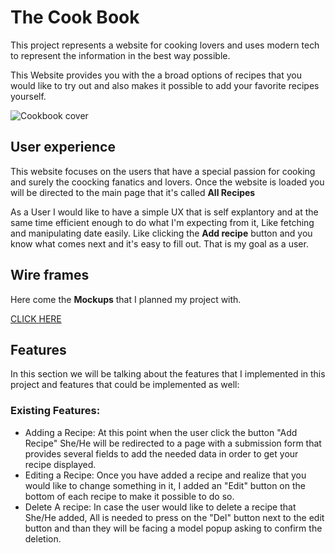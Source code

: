 # The Cook Book

This project represents a website for cooking lovers and uses modern tech to represent the information in the best way possible. 

This Website provides you with the a broad options of recipes that you would like to try out
and also makes it possible to add your favorite recipes yourself. 

![Cookbook cover](https://www.thebalancecareers.com/thmb/_X1aDEUbxj0achcbvM2rOOVJ5Mk=/2022x1483/filters:fill(auto,1)/communityrecipebook-e6417b8aefb2436fbc03861206263c9f.jpg)

## User experience

This website focuses on the users that have a special passion for cooking and surely the coocking fanatics and lovers. Once the website is loaded you will be directed
to the main page that it's called **All Recipes**

As a User I would like to have a simple UX that is self explantory and at the same time efficient enough to do what I'm expecting from it,
Like fetching and manipulating date easily. Like clicking the **Add recipe** button and you know what comes next and it's easy to fill out. That is my goal as a user. 

## Wire frames

Here come the **Mockups** that I planned my project with.

[CLICK HERE](https://www.scribd.com/document/449610829/Project-Mockups)

## Features

In this section we will be talking about the features that I implemented in this project and features that could be implemented as well:

### Existing Features:

* Adding a Recipe: At this point when the user click the button "Add Recipe" She/He will be redirected to a page with a submission form that provides several fields to add the needed data in order to get your recipe displayed. 
* Editing a Recipe: Once you have added a recipe and realize that you would like to change something in it, I added an "Edit" button on the bottom of each recipe to make it possible to do so. 
* Delete A recipe: In case the user would like to delete a recipe that She/He added, All is needed to press on the "Del" button next to the edit button and than they will be facing a model popup asking to confirm the deletion. 


